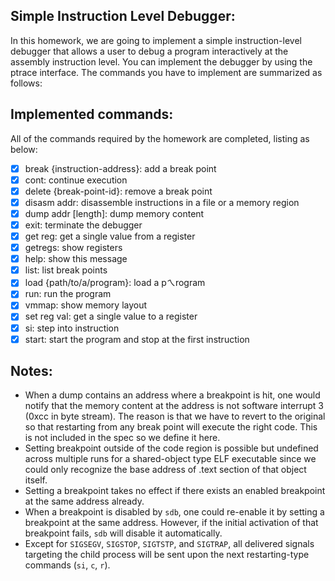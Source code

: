 ## Simple Instruction Level Debugger:
In this homework, we are going to implement a simple instruction-level debugger that allows a user to debug a program interactively at the assembly instruction level. You can implement the debugger by using the ptrace interface. The commands you have to implement are summarized as follows:

## Implemented commands:
All of the commands required by the homework are completed, listing as below: 

 - [x] break {instruction-address}: add a break point
 - [x] cont: continue execution
 - [x] delete {break-point-id}: remove a break point
 - [x] disasm addr: disassemble instructions in a file or a memory region
 - [x] dump addr [length]: dump memory content
 - [x] exit: terminate the debugger
 - [x] get reg: get a single value from a register
 - [x] getregs: show registers
 - [x] help: show this message
 - [x] list: list break points
 - [x] load {path/to/a/program}: load a pㄟrogram
 - [x] run: run the program
 - [x] vmmap: show memory layout
 - [x] set reg val: get a single value to a register
 - [x] si: step into instruction
 - [x] start: start the program and stop at the first instruction
 
## Notes:
 - When a dump contains an address where a breakpoint is hit, one would notify that the memory content at the address is not software interrupt 3 (0xcc in byte stream). The reason is that we have to revert to the original so that restarting from any break point will execute the right code. This is not included in the spec so we define it here.
 - Setting breakpoint outside of the code region is possible but undefined across multiple runs for a shared-object type ELF executable since we could only recognize the base address of .text section of that object itself.
 - Setting a breakpoint takes no effect if there exists an enabled breakpoint at the same address already.
 - When a breakpoint is disabled by `sdb`, one could re-enable it by setting a breakpoint at the same address. However, if the initial activation of that breakpoint fails, `sdb` will disable it automatically.
 - Except for `SIGSEGV`, `SIGSTOP`, `SIGTSTP`, and `SIGTRAP`, all delivered signals targeting the child process will be sent upon the next restarting-type commands (`si`, `c`, `r`).
